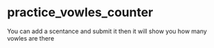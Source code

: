 # practice_vowles_counter
You can add a scentance and submit it then it will show you how many vowles are there
